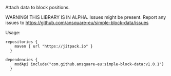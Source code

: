 Attach data to block positions.

WARNING! THIS LIBRARY IS IN ALPHA. Issues might be present. Report any issues to https://github.com/ansquare-eu/simple-block-data/issues

Usage:

```
repositories {
	maven {	url "https://jitpack.io" }
  }
```

```
dependencies {
	modApi include("com.github.ansquare-eu:simple-block-data:v1.0.1")
  }
```
